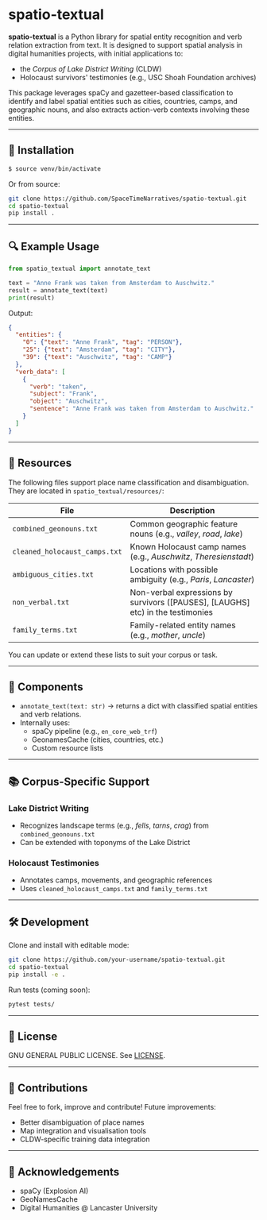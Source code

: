 # spatio-textual

**spatio-textual** is a Python library for spatial entity recognition and verb relation extraction from text. It is designed to support spatial analysis in digital humanities projects, with initial applications to:

- the *Corpus of Lake District Writing* (CLDW)
- Holocaust survivors' testimonies (e.g., USC Shoah Foundation archives)

This package leverages spaCy and gazetteer-based classification to identify and label spatial entities such as cities, countries, camps, and geographic nouns, and also extracts action-verb contexts involving these entities.

---

## 🚀 Installation

```bash
$ source venv/bin/activate
```

Or from source:

```bash
git clone https://github.com/SpaceTimeNarratives/spatio-textual.git
cd spatio-textual
pip install .
```

---

## 🔍 Example Usage

```python
from spatio_textual import annotate_text

text = "Anne Frank was taken from Amsterdam to Auschwitz."
result = annotate_text(text)
print(result)
```

Output:

```json
{
  "entities": {
    "0": {"text": "Anne Frank", "tag": "PERSON"},
    "25": {"text": "Amsterdam", "tag": "CITY"},
    "39": {"text": "Auschwitz", "tag": "CAMP"}
  },
  "verb_data": [
    {
      "verb": "taken",
      "subject": "Frank",
      "object": "Auschwitz",
      "sentence": "Anne Frank was taken from Amsterdam to Auschwitz."
    }
  ]
}
```

---

## 📁 Resources

The following files support place name classification and disambiguation. They are located in `spatio_textual/resources/`:

| File                          | Description                                                      |
| ----------------------------- | ---------------------------------------------------------------- |
| `combined_geonouns.txt`       | Common geographic feature nouns (e.g., *valley*, *road*, *lake*) |
| `cleaned_holocaust_camps.txt` | Known Holocaust camp names (e.g., *Auschwitz*, *Theresienstadt*) |
| `ambiguous_cities.txt`        | Locations with possible ambiguity (e.g., *Paris*, *Lancaster*)   |
| `non_verbal.txt`              | Non-verbal expressions by survivors ([PAUSES], [LAUGHS] etc) in the testimonies |
| `family_terms.txt`            | Family-related entity names (e.g., *mother*, *uncle*)            |

You can update or extend these lists to suit your corpus or task.

---

## 🧩 Components

- `annotate_text(text: str)` → returns a dict with classified spatial entities and verb relations.
- Internally uses:
  - spaCy pipeline (e.g., `en_core_web_trf`)
  - GeonamesCache (cities, countries, etc.)
  - Custom resource lists

---

## 📚 Corpus-Specific Support

### Lake District Writing

- Recognizes landscape terms (e.g., *fells*, *tarns*, *crag*) from `combined_geonouns.txt`
- Can be extended with toponyms of the Lake District

### Holocaust Testimonies

- Annotates camps, movements, and geographic references
- Uses `cleaned_holocaust_camps.txt` and `family_terms.txt`

---

## 🛠 Development

Clone and install with editable mode:

```bash
git clone https://github.com/your-username/spatio-textual.git
cd spatio-textual
pip install -e .
```

Run tests (coming soon):

```bash
pytest tests/
```

---

## 📄 License

GNU GENERAL PUBLIC LICENSE. See [LICENSE](./LICENSE).

---

## 🤝 Contributions

Feel free to fork, improve and contribute! Future improvements:

- Better disambiguation of place names
- Map integration and visualisation tools
- CLDW-specific training data integration

---

## 🔗 Acknowledgements

- spaCy (Explosion AI)
- GeoNamesCache
- Digital Humanities @ Lancaster University